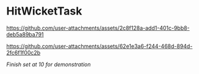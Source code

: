 # HitWicketTask
 



https://github.com/user-attachments/assets/2c8f128a-add1-401c-9bb8-deb5a89ba791


https://github.com/user-attachments/assets/62e1e3a6-f244-468d-894d-2fc6f1f00c2b

*Finish set at 10 for demonstration*
